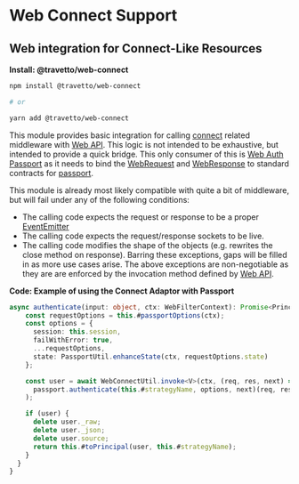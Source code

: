 <!-- This file was generated by @travetto/doc and should not be modified directly -->
<!-- Please modify https://github.com/travetto/travetto/tree/main/module/web-connect/DOC.tsx and execute "npx trv doc" to rebuild -->
# Web Connect Support

## Web integration for Connect-Like Resources

**Install: @travetto/web-connect**
```bash
npm install @travetto/web-connect

# or

yarn add @travetto/web-connect
```

This module provides basic integration for calling [connect](https://github.com/senchalabs/connect) related middleware with [Web API](https://github.com/travetto/travetto/tree/main/module/web#readme "Declarative api for Web Applications with support for the dependency injection."). This logic is not intended to be exhaustive, but intended to provide a quick bridge.  This only consumer of this is [Web Auth Passport](https://github.com/travetto/travetto/tree/main/module/auth-web-passport#readme "Web authentication integration support for the Travetto framework") as it needs to bind the [WebRequest](https://github.com/travetto/travetto/tree/main/module/web/src/types/request.ts#L11) and [WebResponse](https://github.com/travetto/travetto/tree/main/module/web/src/types/response.ts#L3) to standard contracts for [passport](http://passportjs.org). 

This module is already most likely compatible with quite a bit of middleware, but will fail under any of the following conditions:
   *  The calling code expects the request or response to be a proper [EventEmitter](https://nodejs.org/api/events.html#class-eventemitter)
   *  The calling code expects the request/response sockets to be live.
   *  The calling code modifies the shape of the objects (e.g. rewrites the close method on response).
Barring these exceptions, gaps will be filled in as more use cases arise.  The above exceptions are non-negotiable as they are are enforced by the invocation method defined by [Web API](https://github.com/travetto/travetto/tree/main/module/web#readme "Declarative api for Web Applications with support for the dependency injection.").

**Code: Example of using the Connect Adaptor with Passport**
```typescript
async authenticate(input: object, ctx: WebFilterContext): Promise<Principal | undefined> {
    const requestOptions = this.#passportOptions(ctx);
    const options = {
      session: this.session,
      failWithError: true,
      ...requestOptions,
      state: PassportUtil.enhanceState(ctx, requestOptions.state)
    };

    const user = await WebConnectUtil.invoke<V>(ctx, (req, res, next) =>
      passport.authenticate(this.#strategyName, options, next)(req, res)
    );

    if (user) {
      delete user._raw;
      delete user._json;
      delete user.source;
      return this.#toPrincipal(user, this.#strategyName);
    }
  }
}
```
